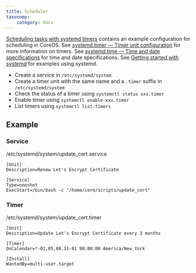 ```yaml
---
title: Scheduler
taxonomy:
    category: docs
---
```


[Scheduling tasks with systemd timers](https://coreos.com/os/docs/latest/scheduling-tasks-with-systemd-timers.html) contains an example configuration for scheduling in CoreOS.  See [systemd.timer — Timer unit configuration](https://www.freedesktop.org/software/systemd/man/systemd.timer.html) for more information on timers.  See [systemd.time — Time and date specifications](https://www.freedesktop.org/software/systemd/man/systemd.time.html#) for time and date specifications.  See [Getting started with systemd](https://coreos.com/os/docs/latest/getting-started-with-systemd.html) for examples using systemd.

* Create a service in `/etc/systemd/system`
* Create a timer unit with the same name and a `.timer` suffix in `/etc/systemd/system`
* Check the status of a timer using `systemctl status xxx.timer`
* Enable timer using `systemctl enable xxx.timer`
* List timers using `systemctl list-timers`

## Example

### Service

/etc/systemd/system/update_cert.service

```
[Unit]
Description=Renew Let's Encrypt Certificate

[Service]
Type=oneshot
ExecStart=/bin/bash -c "/home/core/scripts/update_cert"
```

### Timer

/etc/systemd/system/update_cert.timer

```
[Unit]
Description=Update Let's Encrypt Certificate every 3 months

[Timer]
OnCalendar=*-02,05,08,11-01 00:00:00 America/New_York

[Install]
WantedBy=multi-user.target
```
